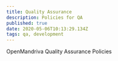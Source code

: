 ```yaml
---
title: Quality Assurance
description: Policies for QA
published: true
date: 2020-05-06T10:13:29.134Z
tags: qa, development
---
```


OpenMandriva Quality Assurance Policies

 